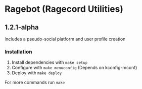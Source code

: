 # Ragebot (Ragecord Utilities)
## 1.2.1-alpha

Includes a pseudo-social platform and user profile creation

### Installation

1. Install dependencies with `make setup`
2. Configure with `make menuconfig` (Depends on kconfig-mconf)
3. Deploy with `make deploy`

For more commands run `make`
